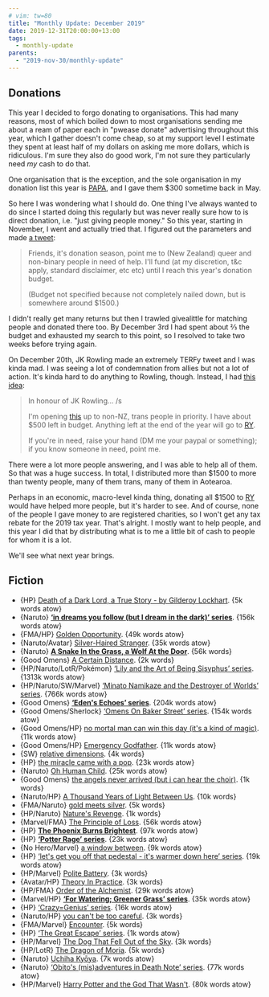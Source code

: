 ```yaml
---
# vim: tw=80
title: "Monthly Update: December 2019"
date: 2019-12-31T20:00:00+13:00
tags:
  - monthly-update
parents:
  - "2019-nov-30/monthly-update"
---
```


## Donations

This year I decided to forgo donating to organisations. This had many reasons,
most of which boiled down to most organisations sending me about a ream of paper
each in "pwease donate" advertising throughout this year, which I gather doesn't
come cheap, so at my support level I estimate they spent at least half of my
dollars on asking me more dollars, which is ridiculous. I'm sure they also do
good work, I'm not sure they particularly need _my_ cash to do that.

One organisation that is the exception, and the sole organisation in my donation
list this year is [PAPA], and I gave them $300 sometime back in May.

[PAPA]: https://papa.org.nz

So here I was wondering what I should do. One thing I've always wanted to do
since I started doing this regularly but was never really sure how to is direct
donation, i.e. "just giving people money." So this year, starting in November, I
went and actually tried that. I figured out the parameters and made [a tweet]:

[a tweet]: https://twitter.com/passcod/status/1198020442444795904

> Friends, it's donation season, point me to (New Zealand) queer and non-binary
> people in need of help. I'll fund (at my discretion, t&c apply, standard
> disclaimer, etc etc) until I reach this year's donation budget.
>
> (Budget not specified because not completely nailed down, but is somewhere
> around $1500.)

I didn't really get many returns but then I trawled givealittle for matching
people and donated there too. By December 3rd I had spent about ⅔ the budget and
exhausted my search to this point, so I resolved to take two weeks before trying
again.

On December 20th, JK Rowling made an extremely TERFy tweet and I was kinda mad.
I was seeing a lot of condemnation from allies but not a lot of action. It's
kinda hard to do anything to Rowling, though. Instead, I had [this idea]:

[this idea]: https://twitter.com/passcod/status/1207897429447565315

> In honour of JK Rowling… /s
>
> I'm opening [this][a tweet] up to non-NZ, trans people in priority. I have
> about $500 left in budget. Anything left at the end of the year will go to
> [RY].
>
> If you're in need, raise your hand (DM me your paypal or something); if you
> know someone in need, point me.

[RY]: https://www.ry.org.nz

There were a lot more people answering, and I was able to help all of them. So
that was a huge success. In total, I distributed more than $1500 to more than
twenty people, many of them trans, many of them in Aotearoa.

Perhaps in an economic, macro-level kinda thing, donating all $1500 to [RY]
would have helped more people, but it's harder to see. And of course, none of
the people I gave money to are registered charities, so I won't get any tax
rebate for the 2019 tax year. That's alright. I mostly want to help people, and
this year I did that by distributing what is to me a little bit of cash to
people for whom it is a lot.

We'll see what next year brings.

## Fiction

 - {HP} [Death of a Dark Lord, a True Story - by Gilderoy Lockhart](https://archiveofourown.org/works/8906032). {5k words atow}
 - {Naruto} **[‘in dreams you follow (but I dream in the dark)’ series](https://archiveofourown.org/series/722013)**. {156k words atow}
 - {FMA/HP} [Golden Opportunity](https://archiveofourown.org/works/9440462). {49k words atow}
 - {Naruto/Avatar} [Silver-Haired Stranger](https://archiveofourown.org/works/19855051). {35k words atow}
 - {Naruto} **[A Snake In the Grass, a Wolf At the Door](https://archiveofourown.org/works/2348309)**. {56k words}
 - {Good Omens} [A Certain Distance](https://archiveofourown.org/works/20771585). {2k words}
 - {HP/Naruto/LotR/Pokémon} [‘Lily and the Art of Being Sisyphus’ series](https://archiveofourown.org/series/1105731). {1313k words atow}
 - {HP/Naruto/SW/Marvel} [‘Minato Namikaze and the Destroyer of Worlds’ series](https://archiveofourown.org/series/1106670). {766k words atow}
 - {Good Omens} **[‘Eden's Echoes’ series](https://archiveofourown.org/series/1509932)**. {204k words atow}
 - {Good Omens/Sherlock} [‘Omens On Baker Street’ series](https://archiveofourown.org/series/1481288). {154k words atow}
 - {Good Omens/HP} [no mortal man can win this day (it's a kind of magic)](https://archiveofourown.org/works/20003359). {11k words atow}
 - {Good Omens/HP} [Emergency Godfather](https://archiveofourown.org/works/19323424). {11k words atow}
 - {SW} [relative dimensions](https://archiveofourown.org/works/21894925). {4k words}
 - {HP} [the miracle came with a pop](https://archiveofourown.org/works/21573742). {23k words atow}
 - {Naruto} [Oh Human Child](https://archiveofourown.org/works/14359941). {25k words atow}
 - {Good Omens} [the angels never arrived (but i can hear the choir)](https://archiveofourown.org/works/12401013). {1k words}
 - {Naruto/HP} [A Thousand Years of Light Between Us](https://archiveofourown.org/works/15542409). {10k words}
 - {FMA/Naruto} [gold meets silver](https://archiveofourown.org/works/13373187). {5k words}
 - {HP/Naruto} [Nature's Revenge](https://archiveofourown.org/works/16143257). {1k words}
 - {Marvel/FMA} [The Principle of Loss](https://archiveofourown.org/works/14027520). {56k words atow}
 - {HP} **[The Phoenix Burns Brightest](https://archiveofourown.org/works/17475989)**. {97k words atow}
 - {HP} **[‘Potter Rage’ series](https://archiveofourown.org/series/1567849)**. {23k words atow}
 - {No Hero/Marvel} [a window between](https://archiveofourown.org/works/16834105). {9k words atow}
 - {HP} [‘let's get you off that pedestal - it's warmer down here’ series](https://archiveofourown.org/series/1281209). {19k words atow}
 - {HP/Marvel} [Polite Battery](https://archiveofourown.org/works/6164557). {3k words}
 - {Avatar/HP} [Theory In Practice](https://archiveofourown.org/works/360156). {3k words}
 - {HP/FMA} [Order of the Alchemist](https://archiveofourown.org/works/15546090). {29k words atow}
 - {Marvel/HP} **[‘For Watering; Greener Grass’ series](https://archiveofourown.org/series/1116729)**. {35k words atow}
 - {HP} [‘Crazy=Genius’ series](https://archiveofourown.org/series/996066). {16k words atow}
 - {Naruto/HP} [you can't be too careful](https://archiveofourown.org/works/12405585). {3k words}
 - {FMA/Marvel} [Encounter](https://archiveofourown.org/works/8812459). {5k words}
 - {HP} [‘The Great Escape’ series](https://archiveofourown.org/series/623765). {1k words atow}
 - {HP/Marvel} [The Dog That Fell Out of the Sky](https://archiveofourown.org/works/9606506). {3k words}
 - {HP/LotR} [The Dragon of Moria](https://archiveofourown.org/works/6832576). {5k words}
 - {Naruto} [Uchiha Kyōya](https://archiveofourown.org/works/7417357). {7k words atow}
 - {Naruto} [‘Obito's (mis)adventures in Death Note’ series](https://archiveofourown.org/series/1221680). {77k words atow}
 - {HP/Marvel} [Harry Potter and the God That Wasn't](https://archiveofourown.org/works/798650). {80k words atow}

